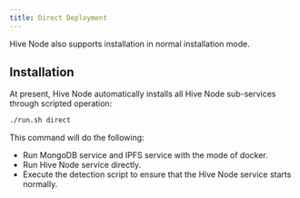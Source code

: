 ```yaml
---
title: Direct Deployment
---
```


Hive Node also supports installation in normal installation mode.

## Installation

At present, Hive Node automatically installs all Hive Node sub-services through scripted operation:

```bash
./run.sh direct
```

This command will do the following:

- Run MongoDB service and IPFS service with the mode of docker.
- Run Hive Node service directly.
- Execute the detection script to ensure that the Hive Node service starts normally.
